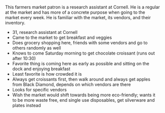 This farmers market patron is a research assistant at Cornell. He is a regular at the market and has more of a concrete purpose when going to the market every week. He is familiar with the market, its vendors, and their inventory.

- 31, research assistant at Cornell
- Came to the market to get breakfast and veggies
- Does grocery shopping here, friends with some vendors and go to others randomly as well
- Knows to come Saturday morning to get chocolate croissant (runs out after 10:30)
- Favorite thing is coming here as early as possible and sitting on the dock and enjoying breakfast
- Least favorite is how crowded it is
- Always get croissants first, then walk around and always get apples from Black Diamond, depends on which vendors are there
- Looks for specific vendors
- Wish the market would shift towards being more eco-friendly; wants it to be more waste free, end single use disposables, get silverware and plates instead 